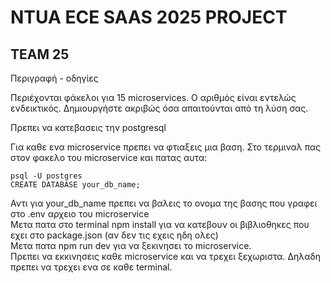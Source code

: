 # NTUA ECE SAAS 2025 PROJECT

## TEAM 25

Περιγραφή - οδηγίες

Περιέχονται φάκελοι για 15 microservices. Ο αριθμός είναι εντελώς ενδεικτικός. Δημιουργήστε ακριβώς όσα απαιτούνται από τη λύση σας.

Πρεπει να κατεβασεις την postgresql 

Για καθε ενα microservice πρεπει να φτιαξεις μια βαση. Στο τερμιναλ πας στον φακελο του microservice και πατας αυτα:  
```
psql -U postgres
CREATE DATABASE your_db_name;
```
Αντι για your_db_name πρεπει να βαλεις το ονομα της βασης που γραφει στο .env αρχειο του microservice  
Μετα πατα στο terminal npm install για να κατεβουν οι βιβλιοθηκες που εχει στο package.json (αν δεν τις εχεις ηδη ολες)  
Μετα πατα npm run dev για να ξεκινησει το microservice.  
Πρεπει να εκκινησεις καθε microservice και να τρεχει ξεχωριστα. Δηλαδη πρεπει να τρεχει ενα σε καθε terminal.
